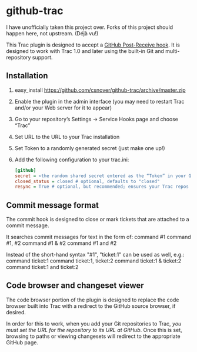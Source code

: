 github-trac
===========

I have unofficially taken this project over. Forks of this project should happen here, not upstream. (Déjà vu!)

This Trac plugin is designed to accept a [GitHub Post-Receive hook](https://help.github.com/articles/post-receive-hooks).
It is designed to work with Trac 1.0 and later using the built-in Git and multi-repository support.

Installation
------------

1. easy_install https://github.com/csnover/github-trac/archive/master.zip
2. Enable the plugin in the admin interface (you may need to restart Trac and/or your Web server for it to appear)
3. Go to your repository’s Settings → Service Hooks page and choose “Trac”
4. Set URL to the URL to your Trac installation
5. Set Token to a randomly generated secret (just make one up!)
6. Add the following configuration to your trac.ini:

   ```ini
   [github]
   secret = <the random shared secret entered as the “Token” in your GitHub settings>
   closed_status = closed # optional, defaults to "closed"
   resync = True # optional, but recommended; ensures your Trac repos are in sync after a GH commit
   ```

Commit message format
---------------------

The commit hook is designed to close or mark tickets that are attached to a commit message.

It searches commit messages for text in the form of:
    command #1
    command #1, #2
    command #1 & #2
    command #1 and #2

Instead of the short-hand syntax "#1", "ticket:1" can be used as well, e.g.:
    command ticket:1
    command ticket:1, ticket:2
    command ticket:1 & ticket:2
    command ticket:1 and ticket:2

Code browser and changeset viewer
---------------------------------

The code browser portion of the plugin is designed to replace the code browser built into Trac with a
redirect to the GitHub source browser, if desired.

In order for this to work, when you add your Git repositories to Trac, *you must set the URL for the repository to its
URL at GitHub*. Once this is set, browsing to paths or viewing changesets will redirect to the appropriate GitHub page.